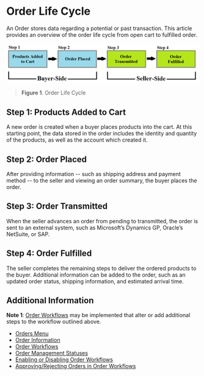 # Order Life Cycle

An Order stores data regarding a potential or past transaction. This article provides an overview of the order life cycle from open cart to fulfilled order.

![Order life cycle](./order-life-cycle/images/01.png)

>**Figure 1**. Order Life Cycle

## Step 1: Products Added to Cart

A new order is created when a buyer places products into the cart. At this starting point, the data stored in the order includes the identity and quantity of the products, as well as the account which created it.

## Step 2: Order Placed

After providing information -- such as shipping address and payment method -- to the seller and viewing an order summary, the buyer places the order.

## Step 3: Order Transmitted

When the seller advances an order from pending to transmitted, the order is sent to an external system, such as Microsoft’s Dynamics GP, Oracle’s NetSuite, or SAP.

## Step 4: Order Fulfilled

The seller completes the remaining steps to deliver the ordered products to the buyer. Additional information can be added to the order, such as an updated order status, shipping information, and estimated arrival time.

## Additional Information

**Note 1**: [Order Workflows](../orders-and-fulfillment/order-workflows.md) may be implemented that alter or add additional steps to the workflow outlined above.

* [Orders Menu](../orders-and-fulfillment/orders-menu.md)
* [Order Information](../orders-and-fulfillment/order-information.md)
* [Order Workflows](../orders-and-fulfillment/order-workflows.md)
* [Order Management Statuses](./order-management-statuses.md)
* [Enabling or Disabling Order Workflows](./enabling-or-disabling-order-workflows.md)
* [Approving/Rejecting Orders in Order Workflows](./approving-or-rejecting-orders-in-order-workflows.md)
